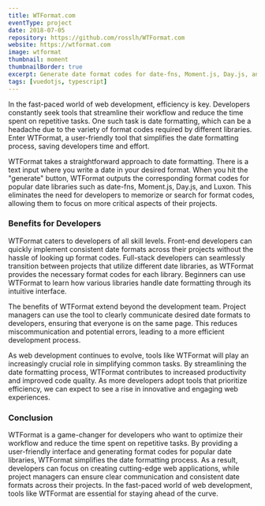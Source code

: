 ```yaml
---
title: WTFormat.com
eventType: project
date: 2018-07-05
repository: https://github.com/rosslh/WTFormat.com
website: https://wtformat.com
image: wtformat
thumbnail: moment
thumbnailBorder: true
excerpt: Generate date format codes for date-fns, Moment.js, Day.js, and Luxon
tags: [vuedotjs, typescript]
---
```


In the fast-paced world of web development, efficiency is key. Developers constantly seek tools that streamline their workflow and reduce the time spent on repetitive tasks. One such task is date formatting, which can be a headache due to the variety of format codes required by different libraries. Enter WTFormat, a user-friendly tool that simplifies the date formatting process, saving developers time and effort.

WTFormat takes a straightforward approach to date formatting. There is a text input where you write a date in your desired format. When you hit the "generate" button, WTFormat outputs the corresponding format codes for popular date libraries such as date-fns, Moment.js, Day.js, and Luxon. This eliminates the need for developers to memorize or search for format codes, allowing them to focus on more critical aspects of their projects.

### Benefits for Developers

WTFormat caters to developers of all skill levels. Front-end developers can quickly implement consistent date formats across their projects without the hassle of looking up format codes. Full-stack developers can seamlessly transition between projects that utilize different date libraries, as WTFormat provides the necessary format codes for each library. Beginners can use WTFormat to learn how various libraries handle date formatting through its intuitive interface.

The benefits of WTFormat extend beyond the development team. Project managers can use the tool to clearly communicate desired date formats to developers, ensuring that everyone is on the same page. This reduces miscommunication and potential errors, leading to a more efficient development process.

As web development continues to evolve, tools like WTFormat will play an increasingly crucial role in simplifying common tasks. By streamlining the date formatting process, WTFormat contributes to increased productivity and improved code quality. As more developers adopt tools that prioritize efficiency, we can expect to see a rise in innovative and engaging web experiences.

### Conclusion

WTFormat is a game-changer for developers who want to optimize their workflow and reduce the time spent on repetitive tasks. By providing a user-friendly interface and generating format codes for popular date libraries, WTFormat simplifies the date formatting process. As a result, developers can focus on creating cutting-edge web applications, while project managers can ensure clear communication and consistent date formats across their projects. In the fast-paced world of web development, tools like WTFormat are essential for staying ahead of the curve.
